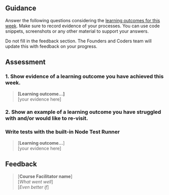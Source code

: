 ## Guidance
Answer the following questions considering the [learning outcomes for this week](https://learn.foundersandcoders.com/course/syllabus/developer/server/learning-outcomes/).
Make sure to record evidence of your processes. You can use code snippets, screenshots or any other material to support your answers.

Do not fill in the feedback section. The Founders and Coders team will update this with feedback on your progress.

## Assessment
 ### 1. Show evidence of a learning outcome you have achieved this week.
> **[Learning outcome...]**  
> [your evidence here]

 ### 2. Show an example of a learning outcome you have struggled with and/or would like to re-visit.
### Write tests with the built-in Node Test Runner
> [**Learning outcome...**]  
> [your evidence here]


## Feedback
> [**Course Facilitator name**]  
> [*What went well*]  
> [*Even better if*]
